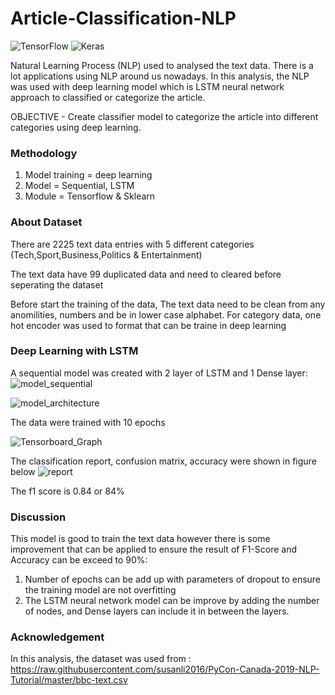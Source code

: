# Article-Classification-NLP
 
 ![TensorFlow](https://img.shields.io/badge/TensorFlow-%23FF6F00.svg?style=for-the-badge&logo=TensorFlow&logoColor=white)
 ![Keras](https://img.shields.io/badge/Keras-%23D00000.svg?style=for-the-badge&logo=Keras&logoColor=white)

Natural Learning Process (NLP) used to analysed the text data. There is a lot applications using NLP around us nowadays. In this analysis, the NLP was used with deep learning model which is LSTM neural network approach to classified or categorize the article.

OBJECTIVE - Create classifier model to categorize the article into different categories using deep learning.

### Methodology

1. Model training = deep learning
2. Model = Sequential, LSTM
3. Module = Tensorflow & Sklearn

### About Dataset

There are 2225 text data entries with 5 different categories (Tech,Sport,Business,Politics & Entertainment)

The text data have 99 duplicated data and need to cleared before seperating the dataset

Before start the training of the data, The text data need to be clean from any anomilities, numbers and be in lower case alphabet. 
For category data, one hot encoder was used to format that can be traine in deep learning

### Deep Learning with LSTM
A sequential model was created with 2 layer of LSTM and 1 Dense layer:
![model_sequential](https://user-images.githubusercontent.com/105650253/211496015-c02ec8e9-b32d-4864-95cf-d5cf9a70690b.PNG)

![model_architecture](https://user-images.githubusercontent.com/105650253/211496096-d29b4c55-aba7-4578-9140-3cfb86531d08.PNG)

The data were trained with 10 epochs

![Tensorboard_Graph](https://user-images.githubusercontent.com/105650253/211496269-26052aef-cd7e-485a-b3ba-7d17707c46b7.PNG)

The classification report, confusion matrix, accuracy were shown in figure below
![report](https://user-images.githubusercontent.com/105650253/211496475-7366f39b-5878-429c-916f-127ac2623d13.PNG)

The f1 score is 0.84 or 84%

### Discussion
This model is good to train the text data however there is some improvement that can be applied to ensure the result of F1-Score and Accuracy can be exceed to 90%:
 1. Number of epochs can be add up with parameters of dropout to ensure the training model are not overfitting
 2. The LSTM neural network model can be improve by adding the number of nodes, and Dense layers can include it in between the layers.

### Acknowledgement
In this analysis, the dataset was used from : https://raw.githubusercontent.com/susanli2016/PyCon-Canada-2019-NLP-Tutorial/master/bbc-text.csv

